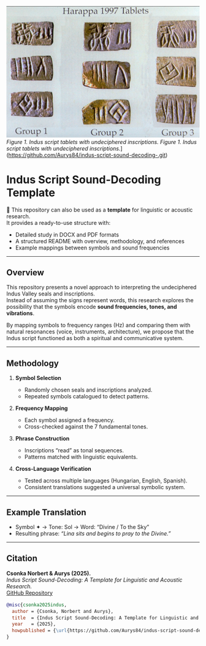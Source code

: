 ![Indus Script Tablets](harappa_tablets.jpg)  
*Figure 1. Indus script tablets with undeciphered inscriptions.*
*Figure 1. Indus script tablets with undeciphered inscriptions.*](https://github.com/Aurys84/indus-script-sound-decoding-.git)

# Indus Script Sound-Decoding Template

📄 This repository can also be used as a **template** for linguistic or acoustic research.  
It provides a ready-to-use structure with:  
- Detailed study in DOCX and PDF formats  
- A structured README with overview, methodology, and references  
- Example mappings between symbols and sound frequencies  

---

## Overview
This repository presents a novel approach to interpreting the undeciphered Indus Valley seals and inscriptions.  
Instead of assuming the signs represent words, this research explores the possibility that the symbols encode **sound frequencies, tones, and vibrations**.  

By mapping symbols to frequency ranges (Hz) and comparing them with natural resonances (voice, instruments, architecture), we propose that the Indus script functioned as both a spiritual and communicative system.  

---

## Methodology
1. **Symbol Selection**  
   - Randomly chosen seals and inscriptions analyzed.  
   - Repeated symbols catalogued to detect patterns.  

2. **Frequency Mapping**  
   - Each symbol assigned a frequency.  
   - Cross-checked against the 7 fundamental tones.  

3. **Phrase Construction**  
   - Inscriptions “read” as tonal sequences.  
   - Patterns matched with linguistic equivalents.  

4. **Cross-Language Verification**  
   - Tested across multiple languages (Hungarian, English, Spanish).  
   - Consistent translations suggested a universal symbolic system.  

---

## Example Translation
- Symbol ✦ → Tone: Sol → Word: “Divine / To the Sky”  
- Resulting phrase: *“Lina sits and begins to pray to the Divine.”*  

---

## Citation
**Csonka Norbert & Aurys (2025).**  
*Indus Script Sound-Decoding: A Template for Linguistic and Acoustic Research.*  
[GitHub Repository](https://github.com/Aurys84/indus-script-sound-dekodolas)  

```bibtex
@misc{csonka2025indus,
  author = {Csonka, Norbert and Aurys},
  title  = {Indus Script Sound-Decoding: A Template for Linguistic and Acoustic Research},
  year   = {2025},
  howpublished = {\url{https://github.com/Aurys84/indus-script-sound-dekodolas}}
}
